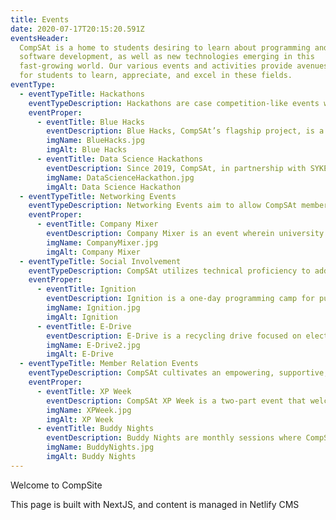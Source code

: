 ```yaml
---
title: Events
date: 2020-07-17T20:15:20.591Z
eventsHeader:
  CompSAt is a home to students desiring to learn about programming and
  software development, as well as new technologies emerging in this
  fast-growing world. Our various events and activities provide avenues
  for students to learn, appreciate, and excel in these fields.
eventType:
  - eventTypeTitle: Hackathons
    eventTypeDescription: Hackathons are case competition-like events where teams of programmers develop solutions to interesting problems.
    eventProper:
      - eventTitle: Blue Hacks
        eventDescription: Blue Hacks, CompSAt’s flagship project, is a two-day hackathon that provides an opportunity for students from different colleges and universities across Metro Manila to apply their skills to develop applications that aim to address various social themes.
        imgName: BlueHacks.jpg
        imgAlt: Blue Hacks
      - eventTitle: Data Science Hackathons
        eventDescription: Since 2019, CompSAt, in partnership with SYKES Philippines, annually hosts a data science hackathon where teams tackle real-world problems through the use of data analysis and machine learning on Kaggle.
        imgName: DataScienceHackathon.jpg
        imgAlt: Data Science Hackathon
  - eventTypeTitle: Networking Events
    eventTypeDescription: Networking Events aim to allow CompSAt member to meet professionals from the industry to help kickstart their careers after college.
    eventProper:
      - eventTitle: Company Mixer
        eventDescription: Company Mixer is an event wherein university students from various colleges and universities can network with different companies that specialize in or have departments related to Information Technology.
        imgName: CompanyMixer.jpg
        imgAlt: Company Mixer
  - eventTypeTitle: Social Involvement
    eventTypeDescription: CompSAt utilizes technical proficiency to address relevant issues in society.
    eventProper:
      - eventTitle: Ignition
        eventDescription: Ignition is a one-day programming camp for public high school students. The event aims to ignite their passion for programming and technology. The event is typically split into two sessions - a programming workshop in the morning and a project-building activity in the afternoon.
        imgName: Ignition.jpg
        imgAlt: Ignition
      - eventTitle: E-Drive
        eventDescription: E-Drive is a recycling drive focused on electronic waste (e-waste), wherein Ateneans can place their old, broken, or unused electronics and devices into designated bins all around the Ateneo. CompSAt will then send the e-waste to a recycling company for proper disposal or recycling.
        imgName: E-Drive2.jpg
        imgAlt: E-Drive
  - eventTypeTitle: Member Relation Events
    eventTypeDescription: CompSAt cultivates an empowering, supportive, and caring community.
    eventProper:
      - eventTitle: XP Week
        eventDescription: CompSAt XP Week is a two-part event that welcomes new and returning members of the organization. It’s composed of a General Assembly and Tambay Week. The General Assembly is where members are introduced to the organization, and learn what they can expect from CompSAt for the school year. The XP Tambay Week gives members a chance to meet and interact with other members of the organization.
        imgName: XPWeek.jpg
        imgAlt: XP Week
      - eventTitle: Buddy Nights
        eventDescription: Buddy Nights are monthly sessions where CompSAt members come together to interact with each other and participate in various fun-filled activities.
        imgName: BuddyNights.jpg
        imgAlt: Buddy Nights
---
```


Welcome to CompSite

This page is built with NextJS, and content is managed in Netlify CMS
